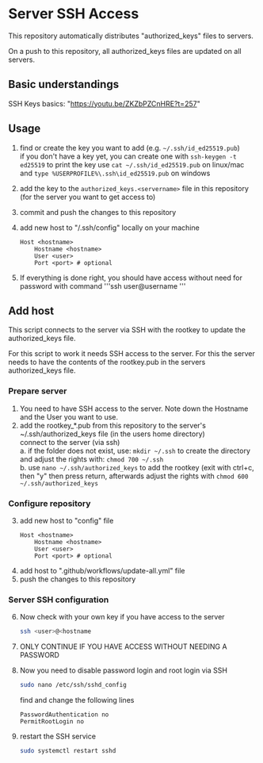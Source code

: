 # Server SSH Access

This repository automatically distributes "authorized_keys" files to servers.

On a push to this repository, all authorized_keys files are updated on all servers.

## Basic understandings

SSH Keys basics: "https://youtu.be/ZKZbPZCnHRE?t=257"

## Usage

1. find or create the key you want to add (e.g. `~/.ssh/id_ed25519.pub`)  
    if you don't have a key yet, you can create one with `ssh-keygen -t ed25519`
    to print the key use `cat ~/.ssh/id_ed25519.pub` on linux/mac and `type %USERPROFILE%\.ssh\id_ed25519.pub` on windows
2. add the key to the `authorized_keys.<servername>` file in this repository (for the server you want to get access to)
3. commit and push the changes to this repository

4. add new host to "/.ssh/config" locally on your machine
    ```sshconfig
    Host <hostname>
        Hostname <hostname>
        User <user>
        Port <port> # optional
    ```
5. If everything is done right, you should have access without need for password with command
   '''ssh user@username
   '''

## Add host

This script connects to the server via SSH with the rootkey to update the authorized_keys file.

For this script to work it needs SSH access to the server. For this the server needs to have the contents of the rootkey.pub in the servers authorized_keys file.

### Prepare server

1. You need to have SSH access to the server. Note down the Hostname and the User you want to use.
2. add the rootkey_*.pub from this repository to the server's ~/.ssh/authorized_keys file (in the users home directory)  
   connect to the server (via ssh)  
   a. if the folder does not exist, use: `mkdir ~/.ssh` to create the directory and adjust the rights with: `chmod 700 ~/.ssh`  
   b. use `nano ~/.ssh/authorized_keys` to add the rootkey (exit with ctrl+c, then "y" then press return, afterwards adjust the rights with `chmod 600 ~/.ssh/authorized_keys`

### Configure repository

3. add new host to "config" file
    ```sshconfig
    Host <hostname>
        Hostname <hostname>
        User <user>
        Port <port> # optional
    ```
4. add host to ".github/workflows/update-all.yml" file
5. push the changes to this repository

### Server SSH configuration

6. Now check with your own key if you have access to the server
    ```bash
    ssh <user>@<hostname
    ```
7. ONLY CONTINUE IF YOU HAVE ACCESS WITHOUT NEEDING A PASSWORD
8. Now you need to disable password login and root login via SSH
    ```bash
    sudo nano /etc/ssh/sshd_config
    ```
    find and change the following lines
    ```sshd_config
    PasswordAuthentication no
    PermitRootLogin no
    ```

9. restart the SSH service
    ```bash
    sudo systemctl restart sshd
    ```
